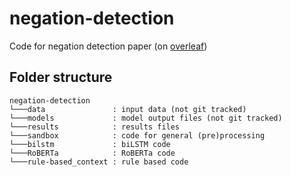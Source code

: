 # negation-detection
Code for negation detection paper (on [overleaf](https://www.overleaf.com/project/6065e48860e8c2d84507d19e))

## Folder structure
```
negation-detection
└───data               : input data (not git tracked)
└───models             : model output files (not git tracked)
└───results            : results files 
└───sandbox            : code for general (pre)processing
└───bilstm             : biLSTM code 
└───RoBERTa            : RoBERTa code
└───rule-based_context : rule based code
```
